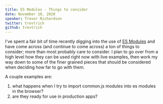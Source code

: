 ```yaml
---
title: ES Modules - Things to consider
date: November 10, 2020
speaker: Trevor Richardson
twitter: trevtrich
github: trevtrich
---
```


I've spent a fair bit of time recently digging into the use of [ES Modules](https://tc39.es/ecma262/#sec-modules) and have come across (and continue to come across) a ton of things to consider; more than most probably care to consider. I plan to go over from a high level how they can be used right now with live examples, then work my way down to some of the finer grained pieces that should be considered when deciding how far to go with them.

A couple examples are:
1. what happens when I try to import common.js modules into es modules in the browser?
1. are they ready for use in production apps?
